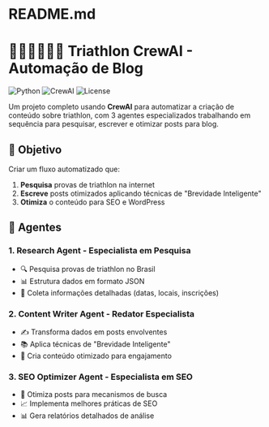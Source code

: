 # README.md
# 🏊‍♂️🚴‍♂️🏃‍♂️ Triathlon CrewAI - Automação de Blog

![Python](https://img.shields.io/badge/python-v3.8+-blue.svg)
![CrewAI](https://img.shields.io/badge/CrewAI-v0.28.8-green.svg)
![License](https://img.shields.io/badge/license-MIT-blue.svg)

Um projeto completo usando **CrewAI** para automatizar a criação de conteúdo sobre triathlon, com 3 agentes especializados trabalhando em sequência para pesquisar, escrever e otimizar posts para blog.

## 🎯 Objetivo

Criar um fluxo automatizado que:
1. **Pesquisa** provas de triathlon na internet
2. **Escreve** posts otimizados aplicando técnicas de "Brevidade Inteligente"
3. **Otimiza** o conteúdo para SEO e WordPress

## 🤖 Agentes

### 1. **Research Agent** - Especialista em Pesquisa
- 🔍 Pesquisa provas de triathlon no Brasil
- 📊 Estrutura dados em formato JSON
- 🎯 Coleta informações detalhadas (datas, locais, inscrições)

### 2. **Content Writer Agent** - Redator Especialista
- ✍️ Transforma dados em posts envolventes
- 📚 Aplica técnicas de "Brevidade Inteligente"
- 🎨 Cria conteúdo otimizado para engajamento

### 3. **SEO Optimizer Agent** - Especialista em SEO
- 🎯 Otimiza posts para mecanismos de busca
- 📈 Implementa melhores práticas de SEO
- 📊 Gera relatórios detalhados de análise